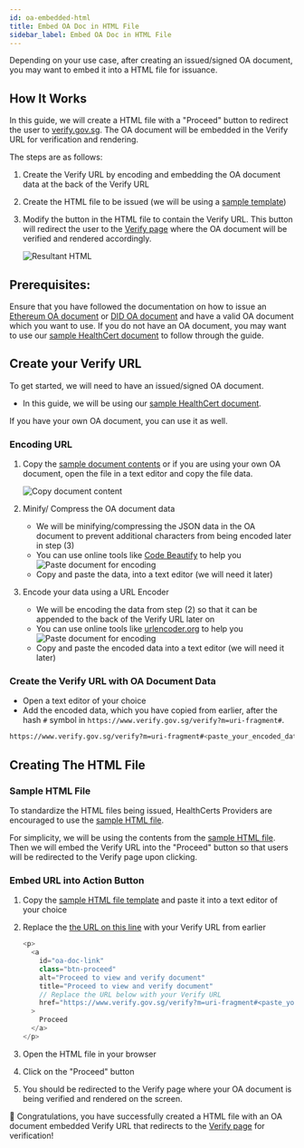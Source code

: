 ```yaml
---
id: oa-embedded-html
title: Embed OA Doc in HTML File
sidebar_label: Embed OA Doc in HTML File
---
```


Depending on your use case, after creating an issued/signed OA document, you may want to embed it into a HTML file for issuance.

## How It Works

In this guide, we will create a HTML file with a "Proceed" button to redirect the user to [verify.gov.sg](https://www.verify.gov.sg/). The OA document will be embedded in the Verify URL for verification and rendering.

The steps are as follows:

1. Create the Verify URL by encoding and embedding the OA document data at the back of the Verify URL
2. Create the HTML file to be issued (we will be using a [sample template](https://github.com/Open-Attestation/oa-embedded-html/blob/master/samples/healthcert-pdt-oa-embedded-uri-fragment-sample.html))
3. Modify the button in the HTML file to contain the Verify URL. This button will redirect the user to the [Verify page](https://www.verify.gov.sg/) where the OA document will be verified and rendered accordingly.

   ![Resultant HTML](/docs/integrator-section/verifiable-document/ethereum/oa-embedded-html/html-proceed-verify.png)

## Prerequisites:

Ensure that you have followed the documentation on how to issue an [Ethereum OA document](/docs/integrator-section/verifiable-document/ethereum/document-store-overview) or [DID OA document](/docs/integrator-section/verifiable-document/did/create) and have a valid OA document which you want to use. If you do not have an OA document, you may want to use our [sample HealthCert document](https://github.com/Notarise-gov-sg/api-notarise-healthcerts/blob/master/test/fixtures/v2/pdt_pcr_notarized_with_nric_wrapped.json) to follow through the guide.

## Create your Verify URL

To get started, we will need to have an issued/signed OA document.

- In this guide, we will be using our [sample HealthCert document](https://github.com/Notarise-gov-sg/api-notarise-healthcerts/blob/master/test/fixtures/v2/pdt_pcr_notarized_with_nric_wrapped.json).

If you have your own OA document, you can use it as well.

### Encoding URL

1. Copy the [sample document contents](https://github.com/Notarise-gov-sg/api-notarise-healthcerts/blob/master/test/fixtures/v2/pdt_pcr_notarized_with_nric_wrapped.json) or if you are using your own OA document, open the file in a text editor and copy the file data.

   ![Copy document content](/docs/integrator-section/verifiable-document/ethereum/oa-embedded-html/copy-healthcert-data.png)

2. Minify/ Compress the OA document data

   - We will be minifying/compressing the JSON data in the OA document to prevent additional characters from being encoded later in step (3)
   - You can use online tools like [Code Beautify](https://codebeautify.org/jsonminifier) to help you
     ![Paste document for encoding](/docs/integrator-section/verifiable-document/ethereum/oa-embedded-html/minify-document-data.png)
   - Copy and paste the data, into a text editor (we will need it later)

3. Encode your data using a URL Encoder

   - We will be encoding the data from step (2) so that it can be appended to the back of the Verify URL later on
   - You can use online tools like [urlencoder.org](https://www.urlencoder.org/) to help you
     ![Paste document for encoding](/docs/integrator-section/verifiable-document/ethereum/oa-embedded-html/encode-document-data.png)
   - Copy and paste the encoded data into a text editor (we will need it later)

### Create the Verify URL with OA Document Data

- Open a text editor of your choice
- Add the encoded data, which you have copied from earlier, after the hash `#` symbol in `https://www.verify.gov.sg/verify?m=uri-fragment#`.

```bash
https://www.verify.gov.sg/verify?m=uri-fragment#<paste_your_encoded_data_here>
```

## Creating The HTML File

### Sample HTML File

To standardize the HTML files being issued, HealthCerts Providers are encouraged to use the [sample HTML file](https://github.com/Open-Attestation/oa-embedded-html/blob/master/samples/healthcert-pdt-oa-embedded-uri-fragment-sample.html).

For simplicity, we will be using the contents from the [sample HTML file](https://github.com/Open-Attestation/oa-embedded-html/blob/master/samples/healthcert-pdt-oa-embedded-uri-fragment-sample.html). Then we will embed the Verify URL into the "Proceed" button so that users will be redirected to the Verify page upon clicking.

### Embed URL into Action Button

1. Copy the [sample HTML file template](https://github.com/Open-Attestation/oa-embedded-html/blob/master/samples/healthcert-pdt-oa-embedded-uri-fragment-sample.html) and paste it into a text editor of your choice
2. Replace the [the URL on this line](https://github.com/Open-Attestation/oa-embedded-html/blob/master/samples/healthcert-pdt-oa-embedded-uri-fragment-sample.html#L105) with your Verify URL from earlier

   ```javascript
   <p>
     <a
       id="oa-doc-link"
       class="btn-proceed"
       alt="Proceed to view and verify document"
       title="Proceed to view and verify document"
       // Replace the URL below with your Verify URL
       href="https://www.verify.gov.sg/verify?m=uri-fragment#<paste_your_encoded_data_here>"
     >
       Proceed
     </a>
   </p>
   ```

3. Open the HTML file in your browser
4. Click on the "Proceed" button
5. You should be redirected to the Verify page where your OA document is being verified and rendered on the screen.

🎉 Congratulations, you have successfully created a HTML file with an OA document embedded Verify URL that redirects to the [Verify page](https://www.verify.gov.sg/) for verification!
